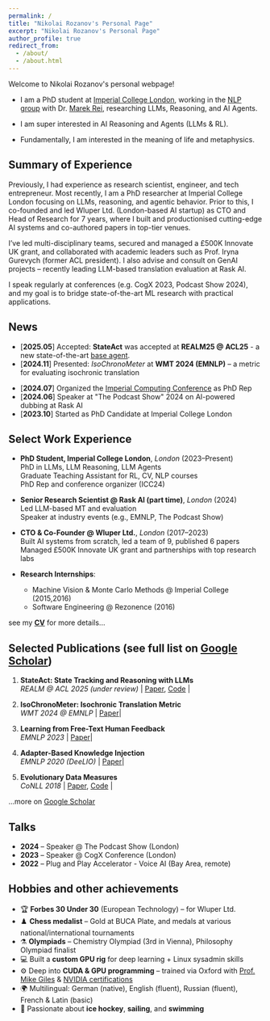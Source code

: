 ```yaml
---
permalink: /
title: "Nikolai Rozanov's Personal Page"
excerpt: "Nikolai Rozanov's Personal Page"
author_profile: true
redirect_from: 
  - /about/
  - /about.html
---
```


Welcome to Nikolai Rozanov's personal webpage!

* I am a PhD student at [Imperial College London](https://www.imperial.ac.uk/computing), working in the [NLP group](https://nlp.doc.ic.ac.uk) with Dr. [Marek Rei](http://marekrei.com), researching LLMs, Reasoning, and AI Agents.

* I am super interested in AI Reasoning and Agents (LLMs & RL).

* Fundamentally, I am interested in the meaning of life and metaphysics.

## Summary of Experience

 Previously, I had experience as research scientist, engineer, and tech entrepreneur. Most recently, I am a PhD researcher at Imperial College London focusing on LLMs, reasoning, and agentic behavior. Prior to this, I co-founded and led Wluper Ltd. (London-based AI startup) as CTO and Head of Research for 7 years, where I built and productionised cutting-edge AI systems and co-authored papers in top-tier venues.  

I’ve led multi-disciplinary teams, secured and managed a £500K Innovate UK grant, and collaborated with academic leaders such as Prof. Iryna Gurevych (former ACL president). I also advise and consult on GenAI projects – recently leading LLM-based translation evaluation at Rask AI.  

I speak regularly at conferences (e.g. CogX 2023, Podcast Show 2024), and my goal is to bridge state-of-the-art ML research with practical applications.

## News
- [**2025.05**] Accepted: **StateAct** was accepted at **REALM25 @ ACL25** - a new state-of-the-art [base agent](https://arxiv.org/abs/2410.02810).
- [**2024.11**] Presented: *IsoChronoMeter* at **WMT 2024 (EMNLP)** – a metric for evaluating isochronic translation
<!-- - [**2024.04**] Built evaluation framework and LLM-based translation engine for [Rask AI](https://www.rask.ai/) -->
- [**2024.07**] Organized the [Imperial Computing Conference](https://icc.doc.ic.ac.uk) as PhD Rep
- [**2024.06**] Speaker at "The Podcast Show" 2024 on AI-powered dubbing at Rask AI
- [**2023.10**] Started as PhD Candidate at Imperial College London

<!-- ## <a name="Projects"></a> Projects

- **StateAct**: Chain-of-States reasoning for LLM agents  
  | [Paper (NAACL'25)](https://scholar.google.com/citations?user=fi-feOEAAAAJ) |

- **IsoChronoMeter**: Isochronicity-aware evaluation for machine translation  
  | [Paper (WMT'24)](https://scholar.google.com/citations?user=fi-feOEAAAAJ) |

- **LLM Feedback & Self-Alignment**  
  Published works on free-text human feedback (EMNLP'23), contrastive learning with autoencoders (ICMLA'22)

- **MATILDA & LIDA**: NLP annotation tools  
  Lightweight and interactive dialogue annotation tools used across several projects  
  | [EACL'21](https://scholar.google.com/citations?user=fi-feOEAAAAJ), [EMNLP'19](https://scholar.google.com/citations?user=fi-feOEAAAAJ) |

- **Knowledge Injection in Transformers**  
  Adapter-based world knowledge transfer in pretrained LMs  
  | [EMNLP'20 - DeeLIO](https://scholar.google.com/citations?user=fi-feOEAAAAJ) | -->

## Select Work Experience

- **PhD Student, Imperial College London**, *London* (2023–Present)  
  PhD in LLMs, LLM Reasoning, LLM Agents  
  Graduate Teaching Assistant for RL, CV, NLP courses  
  PhD Rep and conference organizer (ICC24)

- **Senior Research Scientist @ Rask AI (part time)**, *London* (2024)  
  Led LLM-based MT and evaluation  
  Speaker at industry events (e.g., EMNLP, The Podcast Show)

- **CTO & Co-Founder @ Wluper Ltd.**, *London* (2017–2023)  
  Built AI systems from scratch, led a team of 9, published 6 papers  
  Managed £500K Innovate UK grant and partnerships with top research labs

- **Research Internships**:  
  - Machine Vision & Monte Carlo Methods @ Imperial College (2015,2016) 
  - Software Engineering @ Rezonence (2016)

see my **[CV](https://nikolairozanov.com/files/CV_NikolaiRozanov_May_2025.pdf)** for more details...

## Selected Publications (see full list on [Google Scholar](https://scholar.google.com/citations?user=fi-feOEAAAAJ&hl=en))

1. **StateAct: State Tracking and Reasoning with LLMs**  
   *REALM @ ACL 2025 (under review)*
    | [Paper](https://arxiv.org/abs/2410.02810), [Code](https://github.com/stateact) |

2. **IsoChronoMeter: Isochronic Translation Metric**  
   *WMT 2024 @ EMNLP*
  | [Paper](https://arxiv.org/abs/2410.11127)|

3. **Learning from Free-Text Human Feedback**  
   *EMNLP 2023*
  | [Paper](https://arxiv.org/abs/2310.15758)|

5. **Adapter-Based Knowledge Injection**  
   *EMNLP 2020 (DeeLIO)*
  | [Paper](https://arxiv.org/abs/2410.11127)|

5. **Evolutionary Data Measures**  
   *CoNLL 2018*
  | [Paper](https://arxiv.org/abs/1811.01910), [Code](https://github.com/ai-nikolai/edm) |


…more on [Google Scholar](https://scholar.google.com/citations?user=fi-feOEAAAAJ)

## Talks
 
- **2024** – Speaker @ The Podcast Show (London)  
- **2023** – Speaker @ CogX Conference (London)  
- **2022** – Plug and Play Accelerator - Voice AI (Bay Area, remote)

## Hobbies and other achievements

- 🏆 **Forbes 30 Under 30** (European Technology) – for Wluper Ltd.  
- ♟️ **Chess medalist** – Gold at BUCA Plate, and medals at various national/international tournaments  
- ⚗️ **Olympiads** – Chemistry Olympiad (3rd in Vienna), Philosophy Olympiad finalist  
- 💻 Built a **custom GPU rig** for deep learning + Linux sysadmin skills  
- ⚙️ Deep into **CUDA & GPU programming** – trained via Oxford with [Prof. Mike Giles](https://people.maths.ox.ac.uk/gilesm/cuda/) & [NVIDIA certifications](https://learn.nvidia.com/certificates?id=SOEYjIXZTY-ZjB6xIhutDQ) 
- 🌍 Multilingual: German (native), English (fluent), Russian (fluent), French & Latin (basic)  
- 🏒 Passionate about **ice hockey**, **sailing**, and **swimming**

